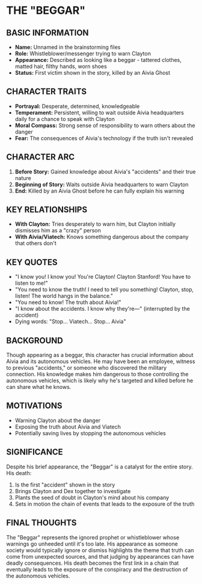 # THE "BEGGAR"

## BASIC INFORMATION
- **Name:** Unnamed in the brainstorming files
- **Role:** Whistleblower/messenger trying to warn Clayton
- **Appearance:** Described as looking like a beggar - tattered clothes, matted hair, filthy hands, worn shoes
- **Status:** First victim shown in the story, killed by an Aivia Ghost

## CHARACTER TRAITS
- **Portrayal:** Desperate, determined, knowledgeable
- **Temperament:** Persistent, willing to wait outside Aivia headquarters daily for a chance to speak with Clayton
- **Moral Compass:** Strong sense of responsibility to warn others about the danger
- **Fear:** The consequences of Aivia's technology if the truth isn't revealed

## CHARACTER ARC
1. **Before Story:** Gained knowledge about Aivia's "accidents" and their true nature
2. **Beginning of Story:** Waits outside Aivia headquarters to warn Clayton
3. **End:** Killed by an Aivia Ghost before he can fully explain his warning

## KEY RELATIONSHIPS
- **With Clayton:** Tries desperately to warn him, but Clayton initially dismisses him as a "crazy" person
- **With Aivia/Viatech:** Knows something dangerous about the company that others don't

## KEY QUOTES
- "I know you! I know you! You're Clayton! Clayton Stanford! You have to listen to me!"
- "You need to know the truth! I need to tell you something! Clayton, stop, listen! The world hangs in the balance."
- "You need to know! The truth about Aivia!"
- "I know about the accidents. I know why they're—" (interrupted by the accident)
- Dying words: "Stop... Viatech... Stop... Aivia"

## BACKGROUND
Though appearing as a beggar, this character has crucial information about Aivia and its autonomous vehicles. He may have been an employee, witness to previous "accidents," or someone who discovered the military connection. His knowledge makes him dangerous to those controlling the autonomous vehicles, which is likely why he's targeted and killed before he can share what he knows.

## MOTIVATIONS
- Warning Clayton about the danger
- Exposing the truth about Aivia and Viatech
- Potentially saving lives by stopping the autonomous vehicles

## SIGNIFICANCE
Despite his brief appearance, the "Beggar" is a catalyst for the entire story. His death:
1. Is the first "accident" shown in the story
2. Brings Clayton and Dex together to investigate
3. Plants the seed of doubt in Clayton's mind about his company
4. Sets in motion the chain of events that leads to the exposure of the truth

## FINAL THOUGHTS
The "Beggar" represents the ignored prophet or whistleblower whose warnings go unheeded until it's too late. His appearance as someone society would typically ignore or dismiss highlights the theme that truth can come from unexpected sources, and that judging by appearances can have deadly consequences. His death becomes the first link in a chain that eventually leads to the exposure of the conspiracy and the destruction of the autonomous vehicles.
